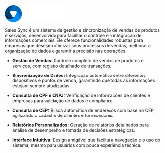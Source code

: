 ![Logo do Sales Sync](./logo.png)



Sales Sync é um sistema de gestão e sincronização de vendas de produtos e serviços, desenvolvido para facilitar o controle e a integração de informações comerciais. Ele oferece funcionalidades robustas para empresas que desejam otimizar seus processos de vendas, melhorar a organização de dados e garantir a precisão nas operações.

- **Gestão de Vendas:** Controle completo de vendas de produtos e serviços, com registro detalhado de transações.

- **Sincronização de Dados:** Integração automática entre diferentes dispositivos e pontos de venda, garantindo que todas as informações estejam sempre atualizadas.

- **Consulta de CPF e CNPJ:** Verificação de informações de clientes e empresas para validação de dados e compliance.

- **Consulta de CEP:** Busca automática de endereços com base no CEP, agilizando o cadastro de clientes e fornecedores.

- **Relatórios Personalizados:** Geração de relatórios detalhados para análise de desempenho e tomada de decisões estratégicas.

- **Interface Intuitiva:** Design amigável que facilita a navegação e o uso do sistema, mesmo para usuários com pouca experiência técnica.


